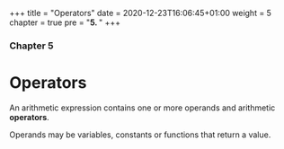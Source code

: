 +++
title = "Operators"
date = 2020-12-23T16:06:45+01:00
weight = 5
chapter = true
pre = "<b>5. </b>"
+++

### Chapter 5

# Operators

An arithmetic expression contains one or more operands and arithmetic **operators**.

Operands may be variables, constants or functions that return a value.
